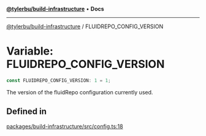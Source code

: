 [**@tylerbu/build-infrastructure**](../README.md) • **Docs**

***

[@tylerbu/build-infrastructure](../README.md) / FLUIDREPO\_CONFIG\_VERSION

# Variable: FLUIDREPO\_CONFIG\_VERSION

```ts
const FLUIDREPO_CONFIG_VERSION: 1 = 1;
```

The version of the fluidRepo configuration currently used.

## Defined in

[packages/build-infrastructure/src/config.ts:18](https://github.com/microsoft/FluidFramework/blob/main/build-tools/packages/build-infrastructure/src/config.ts#L18)
